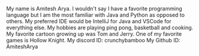 My name is Amitesh Arya.
I wouldn't say I have a favorite programming language but I am the most familiar with Java and Python as opposed to others.
My preferred IDE would be IntelliJ for Java and VSCode for everything else.
My hobbies are playing ping pong, basketball and cooking.
My favorite cartoon growing up was Tom and Jerry.
One of my favorite games is Hollow Knight.
My discord ID: crunchybamboo
My Github ID: AmiteshArya